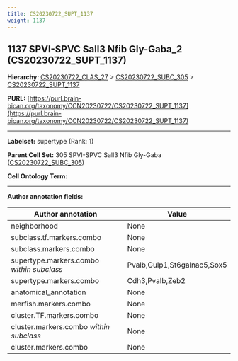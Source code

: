 ```yaml
---
title: CS20230722_SUPT_1137
weight: 1137
---
```

## 1137 SPVI-SPVC Sall3 Nfib Gly-Gaba_2 (CS20230722_SUPT_1137)
<b>Hierarchy: </b>
[CS20230722_CLAS_27](../CS20230722_CLAS_27) >
[CS20230722_SUBC_305](../CS20230722_SUBC_305) >
[CS20230722_SUPT_1137](../CS20230722_SUPT_1137)

**PURL:** [https://purl.brain-bican.org/taxonomy/CCN20230722/CS20230722_SUPT_1137](https://purl.brain-bican.org/taxonomy/CCN20230722/CS20230722_SUPT_1137)

---


**Labelset:** supertype (Rank: 1)

**Parent Cell Set:** 305 SPVI-SPVC Sall3 Nfib Gly-Gaba ([CS20230722_SUBC_305](../CS20230722_SUBC_305))



**Cell Ontology Term:** 

[MARKER GENES.]: #


---

[TRANSFERRED ANNOTATIONS.]: #


[AUTHOR ANNOTATION FIELDS.]: #


**Author annotation fields:**

| Author annotation | Value |
|-------------------|-------|
|neighborhood|None|
|subclass.tf.markers.combo|None|
|subclass.markers.combo|None|
|supertype.markers.combo _within subclass_|Pvalb,Gulp1,St6galnac5,Sox5|
|supertype.markers.combo|Cdh3,Pvalb,Zeb2|
|anatomical_annotation|None|
|merfish.markers.combo|None|
|cluster.TF.markers.combo|None|
|cluster.markers.combo _within subclass_|None|
|cluster.markers.combo|None|

